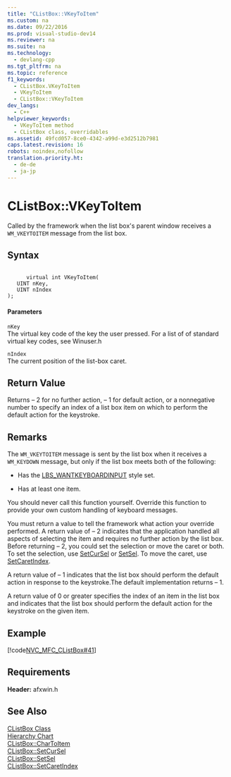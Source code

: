 ```yaml
---
title: "CListBox::VKeyToItem"
ms.custom: na
ms.date: 09/22/2016
ms.prod: visual-studio-dev14
ms.reviewer: na
ms.suite: na
ms.technology: 
  - devlang-cpp
ms.tgt_pltfrm: na
ms.topic: reference
f1_keywords: 
  - CListBox.VKeyToItem
  - VKeyToItem
  - CListBox::VKeyToItem
dev_langs: 
  - C++
helpviewer_keywords: 
  - VKeyToItem method
  - CListBox class, overridables
ms.assetid: 49fcd057-8ce0-4342-a99d-e3d2512b7981
caps.latest.revision: 16
robots: noindex,nofollow
translation.priority.ht: 
  - de-de
  - ja-jp
---
```

# CListBox::VKeyToItem
Called by the framework when the list box's parent window receives a `WM_VKEYTOITEM` message from the list box.  
  
## Syntax  
  
```  
  
      virtual int VKeyToItem(  
   UINT nKey,  
   UINT nIndex   
);  
```  
  
#### Parameters  
 `nKey`  
 The virtual key code of the key the user pressed. For a list of of standard virtual key codes, see Winuser.h  
  
 `nIndex`  
 The current position of the list-box caret.  
  
## Return Value  
 Returns – 2 for no further action, – 1 for default action, or a nonnegative number to specify an index of a list box item on which to perform the default action for the keystroke.  
  
## Remarks  
 The `WM_VKEYTOITEM` message is sent by the list box when it receives a `WM_KEYDOWN` message, but only if the list box meets both of the following:  
  
-   Has the [LBS_WANTKEYBOARDINPUT](../vs140/list-box-styles.md) style set.  
  
-   Has at least one item.  
  
 You should never call this function yourself. Override this function to provide your own custom handling of keyboard messages.  
  
 You must return a value to tell the framework what action your override performed. A return value of – 2 indicates that the application handled all aspects of selecting the item and requires no further action by the list box. Before returning – 2, you could set the selection or move the caret or both. To set the selection, use [SetCurSel](../vs140/clistbox--setcursel.md) or [SetSel](../vs140/clistbox--setsel.md). To move the caret, use [SetCaretIndex](../vs140/clistbox--setcaretindex.md).  
  
 A return value of – 1 indicates that the list box should perform the default action in response to the keystroke.The default implementation returns – 1.  
  
 A return value of 0 or greater specifies the index of an item in the list box and indicates that the list box should perform the default action for the keystroke on the given item.  
  
## Example  
 [!code[NVC_MFC_CListBox#41](../vs140/codesnippet/CPP/clistbox--vkeytoitem_1.cpp)]
  
  
## Requirements  
 **Header:** afxwin.h  
  
## See Also  
 [CListBox Class](../vs140/clistbox-class.md)   
 [Hierarchy Chart](../vs140/hierarchy-chart.md)   
 [CListBox::CharToItem](../vs140/clistbox--chartoitem.md)   
 [CListBox::SetCurSel](../vs140/clistbox--setcursel.md)   
 [CListBox::SetSel](../vs140/clistbox--setsel.md)   
 [CListBox::SetCaretIndex](../vs140/clistbox--setcaretindex.md)
